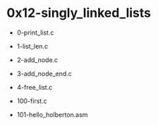 # 0x12-singly\_linked\_lists

* 0-print\_list.c

* 1-list\_len.c

* 2-add\_node.c

* 3-add\_node\_end.c

* 4-free\_list.c

* 100-first.c

* 101-hello\_holberton.asm

